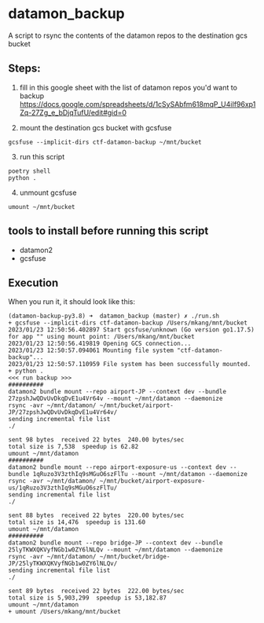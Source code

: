 # datamon_backup
A script to rsync the contents of the datamon repos to the destination gcs bucket

## Steps:
1. fill in this google sheet with the list of datamon repos you'd want to backup
https://docs.google.com/spreadsheets/d/1cSySAbfm618mqP_U4iIf96xp1Zq-27Zg_e_bDjqTufU/edit#gid=0

2. mount the destination gcs bucket with gcsfuse
```
gcsfuse --implicit-dirs ctf-datamon-backup ~/mnt/bucket
```

3. run this script
```
poetry shell
python .
```

4. unmount gcsfuse
```
umount ~/mnt/bucket
```

## tools to install before running this script
- datamon2
- gcsfuse

## Execution
When you run it, it should look like this:
```
(datamon-backup-py3.8) ➜  datamon_backup (master) ✗ ./run.sh
+ gcsfuse --implicit-dirs ctf-datamon-backup /Users/mkang/mnt/bucket
2023/01/23 12:50:56.402897 Start gcsfuse/unknown (Go version go1.17.5) for app "" using mount point: /Users/mkang/mnt/bucket
2023/01/23 12:50:56.419819 Opening GCS connection...
2023/01/23 12:50:57.094061 Mounting file system "ctf-datamon-backup"...
2023/01/23 12:50:57.110959 File system has been successfully mounted.
+ python .
<<< run backup >>>
##########
datamon2 bundle mount --repo airport-JP --context dev --bundle 27zpshJwQDvUvDkqDvE1u4Vr64v --mount ~/mnt/datamon --daemonize
rsync -avr ~/mnt/datamon/ ~/mnt/bucket/airport-JP/27zpshJwQDvUvDkqDvE1u4Vr64v/
sending incremental file list
./

sent 98 bytes  received 22 bytes  240.00 bytes/sec
total size is 7,538  speedup is 62.82
umount ~/mnt/datamon
##########
datamon2 bundle mount --repo airport-exposure-us --context dev --bundle 1qRuzo3V3zthIq9sMGuO6szFlTu --mount ~/mnt/datamon --daemonize
rsync -avr ~/mnt/datamon/ ~/mnt/bucket/airport-exposure-us/1qRuzo3V3zthIq9sMGuO6szFlTu/
sending incremental file list
./

sent 88 bytes  received 22 bytes  220.00 bytes/sec
total size is 14,476  speedup is 131.60
umount ~/mnt/datamon
##########
datamon2 bundle mount --repo bridge-JP --context dev --bundle 25lyTKWXQKVyfNGb1w0ZY6lNLQv --mount ~/mnt/datamon --daemonize
rsync -avr ~/mnt/datamon/ ~/mnt/bucket/bridge-JP/25lyTKWXQKVyfNGb1w0ZY6lNLQv/
sending incremental file list
./

sent 89 bytes  received 22 bytes  222.00 bytes/sec
total size is 5,903,299  speedup is 53,182.87
umount ~/mnt/datamon
+ umount /Users/mkang/mnt/bucket
```
